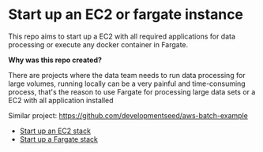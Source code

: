 # Start up an EC2 or fargate instance 

This repo aims to start up a EC2 with all required applications for data processing or execute any docker container in Fargate. 

**Why was this repo created?**

There are projects where the data team needs to run data processing for large volumes, running locally can be a very painful and time-consuming process, that's the reason to use Fargate for processing large data sets or a EC2 with all application installed


Similar project: https://github.com/developmentseed/aws-batch-example

- [Start up an EC2 stack](./EC2_stack.md)
- [Start up a Fargate stack](./FARGATE_stack.md)